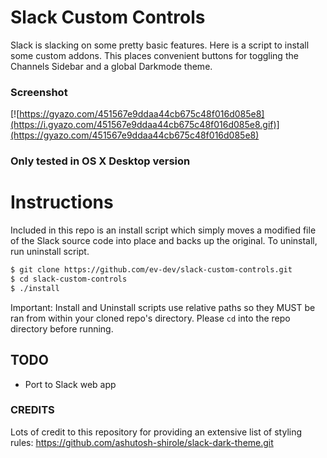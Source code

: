 # Slack Custom Controls
Slack is slacking on some pretty basic features. Here is a script to install some custom addons. This places convenient buttons for toggling the Channels Sidebar and a global Darkmode theme.

### Screenshot
[![https://gyazo.com/451567e9ddaa44cb675c48f016d085e8](https://i.gyazo.com/451567e9ddaa44cb675c48f016d085e8.gif)](https://gyazo.com/451567e9ddaa44cb675c48f016d085e8)

### Only tested in OS X Desktop version

# Instructions
Included in this repo is an install script which simply moves a modified file of the Slack source code into place and backs up the original. To uninstall, run uninstall script. 

```bash
$ git clone https://github.com/ev-dev/slack-custom-controls.git
$ cd slack-custom-controls
$ ./install
```

Important: Install and Uninstall scripts use relative paths so they MUST be ran from within your cloned repo's directory. Please `cd` into the repo directory before running.


## TODO
- Port to Slack web app

### CREDITS
Lots of credit to this repository for providing an extensive list of styling rules: 
https://github.com/ashutosh-shirole/slack-dark-theme.git
